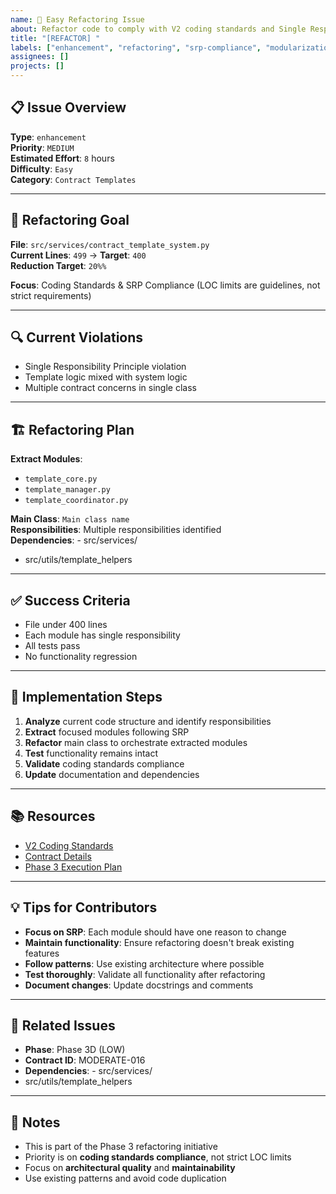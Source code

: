 ```yaml
---
name: 🚀 Easy Refactoring Issue
about: Refactor code to comply with V2 coding standards and Single Responsibility Principle
title: "[REFACTOR] "
labels: ["enhancement", "refactoring", "srp-compliance", "modularization", "good first issue", "easy"]
assignees: []
projects: []
---
```


## 📋 **Issue Overview**

**Type**: `enhancement`  
**Priority**: `MEDIUM`  
**Estimated Effort**: `8` hours  
**Difficulty**: `Easy`  
**Category**: `Contract Templates`

---

## 🎯 **Refactoring Goal**

**File**: `src/services/contract_template_system.py`  
**Current Lines**: `499` → **Target**: `400`  
**Reduction Target**: `20%%`

**Focus**: Coding Standards & SRP Compliance (LOC limits are guidelines, not strict requirements)

---

## 🔍 **Current Violations**

- Single Responsibility Principle violation
- Template logic mixed with system logic
- Multiple contract concerns in single class

---

## 🏗️ **Refactoring Plan**

**Extract Modules**:
- `template_core.py`
- `template_manager.py`
- `template_coordinator.py`

**Main Class**: `Main class name`  
**Responsibilities**: Multiple responsibilities identified  
**Dependencies**: - src/services/
- src/utils/template_helpers

---

## ✅ **Success Criteria**

- File under 400 lines
- Each module has single responsibility
- All tests pass
- No functionality regression

---

## 🚀 **Implementation Steps**

1. **Analyze** current code structure and identify responsibilities
2. **Extract** focused modules following SRP
3. **Refactor** main class to orchestrate extracted modules
4. **Test** functionality remains intact
5. **Validate** coding standards compliance
6. **Update** documentation and dependencies

---

## 📚 **Resources**

- [V2 Coding Standards](../docs/CODING_STANDARDS.md)
- [Contract Details](../contracts/phase3d_remaining_moderate_contracts.json)
- [Phase 3 Execution Plan](../contracts/PHASE3_COMPLETE_EXECUTION_PLAN.md)

---

## 💡 **Tips for Contributors**

- **Focus on SRP**: Each module should have one reason to change
- **Maintain functionality**: Ensure refactoring doesn't break existing features
- **Follow patterns**: Use existing architecture where possible
- **Test thoroughly**: Validate all functionality after refactoring
- **Document changes**: Update docstrings and comments

---

## 🔗 **Related Issues**

- **Phase**: Phase 3D (LOW)
- **Contract ID**: MODERATE-016
- **Dependencies**: - src/services/
- src/utils/template_helpers

---

## 📝 **Notes**

- This is part of the Phase 3 refactoring initiative
- Priority is on **coding standards compliance**, not strict LOC limits
- Focus on **architectural quality** and **maintainability**
- Use existing patterns and avoid code duplication
